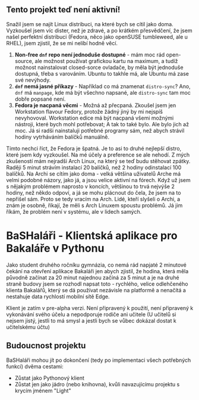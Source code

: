 ## Tento projekt teď není aktivní!
Snažil jsem se najít Linux distribuci, na které bych se cítil jako doma. Vyzkoušel jsem víc dister, než je zdravé, a po krátkém přesvědčení, že jsem našel perfektní distribuci (Fedora, něco jako openSUSE tumbleweed, ale u RHEL), jsem zjistil, že se mi nelíbí hodně věcí. 

1. **Non-free `dnf` repo není jednoduše dostupné** - mám moc rád open-source, ale možnost používat grafickou kartu na maximum, a tudíž možnost nainstalovat closed-sorce ovladače, by měla být jednoduše dostupná, třeba s varováním. Ubuntu to takhle má, ale Ubuntu má zase své nevýhody.
2. **`dnf` nemá jasné příkazy** - Například co má znamenat `distro-sync`? Ano, `dnf` má `manpage`, kde má být všechno napsané, ale `distro-sync` tam moc dobře popsané není.
3. **Fedora je nacpaná věcmi** - Možná až přecpaná. Zkoušel jsem jen Workstation flavour Fedory, protože žádný jiný by mi nejspíš nevyhovoval. Workstation edice má být nacpaná všemi možnými nástroji, které bych mohl potřebovat; A tak to také bylo. Ale bylo jich až moc. Já si radši nainstaluji potřebné programy sám, než abych strávil hodiny vytrháváním balíčků manuálně.

Tímto nechci říct, že Fedora je špatná. Je to asi to druhé nejlepší distro, které jsem kdy vyzkoušel. Na mé účely a preference se ale nehodí. Z mých zkušeností mám nejradši Arch Linux, na který se teď budu stěhovat zpátky. Raději 5 minut strávím instalací 20 balíčků, než 2 hodiny odinstalací 100 balíčků. Na Archi se cítím jako doma - velká většina uživatelů Arche má velmi podobné názory, jako já, a jsou velice aktivní na fórech. Když už jsem s nějakým problémem naprosto v koncích, většinou to trvá nejvýše 2 hodiny, než někdo odpoví, a já se mohu plácnout do čela, že jsem na to nepřišel sám. Proto se tedy vracím na Arch. Lidé, kteří slyšeli o Archi, a znám je osobně, říkají, že měli s Arch Linuxem spoustu problémů. Já jim říkám, že problém není v systému, ale v lidech samých.

# BaSHaláři - Klientská aplikace pro Bakaláře v Pythonu
Jako student druhého ročníku gymnázia, co nemá rád napjaté 2 minutové čekání na otevření aplikace Bakaláři jen abych zjistil, že hodina, která měla původně začínat za 20 minut
najednou začíná za 5 minut a je na druhé straně budovy jsem se rozhodl napsat toto - rychlého, velice odlehčeného klienta Bakalářů, který se dá používat nezávisle na platformě
a nenačítá a nestahuje data rychlostí mobilní sítě Edge.  
  
Klient je zatím v pre-alpha verzi. Není připravený k použití, není připravený k vykonávání svého účelu a nepodporuje rodiče ani učitele (U učitelů si nejsem jistý, jestli to má smysl
a jestli bych se vůbec dokázal dostat k učitelskému účtu)  
  
## Budoucnost projektu
BaSHaláři mohou jít po dokončení (tedy po implementaci všech potřebných funkcí) dvěma cestami:
* Zůstat jako Pythonový klient
* Zůstat jen jako jádro (nebo knihovna), kvůli navazujícímu projektu s krycím jménem "Light"